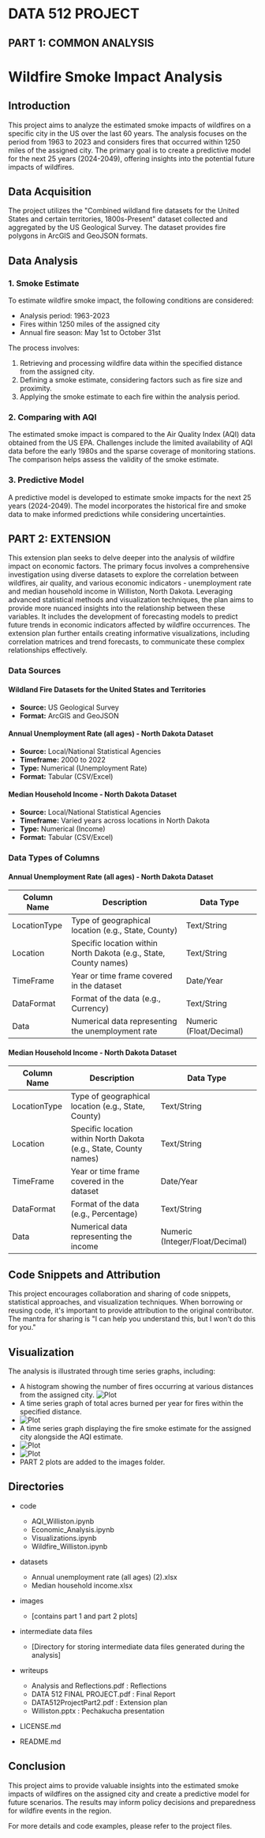 # DATA 512 PROJECT

## PART 1: COMMON ANALYSIS

# Wildfire Smoke Impact Analysis

## Introduction

This project aims to analyze the estimated smoke impacts of wildfires on a specific city in the US over the last 60 years. The analysis focuses on the period from 1963 to 2023 and considers fires that occurred within 1250 miles of the assigned city. The primary goal is to create a predictive model for the next 25 years (2024-2049), offering insights into the potential future impacts of wildfires.

## Data Acquisition

The project utilizes the "Combined wildland fire datasets for the United States and certain territories, 1800s-Present" dataset collected and aggregated by the US Geological Survey. The dataset provides fire polygons in ArcGIS and GeoJSON formats.

## Data Analysis

### 1. Smoke Estimate

To estimate wildfire smoke impact, the following conditions are considered:
- Analysis period: 1963-2023
- Fires within 1250 miles of the assigned city
- Annual fire season: May 1st to October 31st

The process involves:
1. Retrieving and processing wildfire data within the specified distance from the assigned city.
2. Defining a smoke estimate, considering factors such as fire size and proximity.
3. Applying the smoke estimate to each fire within the analysis period.

### 2. Comparing with AQI

The estimated smoke impact is compared to the Air Quality Index (AQI) data obtained from the US EPA. Challenges include the limited availability of AQI data before the early 1980s and the sparse coverage of monitoring stations. The comparison helps assess the validity of the smoke estimate.

### 3. Predictive Model

A predictive model is developed to estimate smoke impacts for the next 25 years (2024-2049). The model incorporates the historical fire and smoke data to make informed predictions while considering uncertainties.

## PART 2: EXTENSION 

This extension plan seeks to delve deeper into the analysis of wildfire impact on economic factors. The primary focus involves a comprehensive investigation using diverse datasets to explore the correlation between wildfires, air quality, and various economic indicators - unemployment rate and median household income in Williston, North Dakota. Leveraging advanced statistical methods and visualization techniques, the plan aims to provide more nuanced insights into the relationship between these variables. It includes the development of forecasting models to predict future trends in economic indicators affected by wildfire occurrences. The extension plan further entails creating informative visualizations, including correlation matrices and trend forecasts, to communicate these complex relationships effectively. 


### Data Sources

#### Wildland Fire Datasets for the United States and Territories
- **Source:** US Geological Survey
- **Format:** ArcGIS and GeoJSON

#### Annual Unemployment Rate (all ages) - North Dakota Dataset
- **Source:** Local/National Statistical Agencies
- **Timeframe:** 2000 to 2022
- **Type:** Numerical (Unemployment Rate)
- **Format:** Tabular (CSV/Excel)

#### Median Household Income - North Dakota Dataset
- **Source:** Local/National Statistical Agencies
- **Timeframe:** Varied years across locations in North Dakota
- **Type:** Numerical (Income)
- **Format:** Tabular (CSV/Excel)

### Data Types of Columns

#### Annual Unemployment Rate (all ages) - North Dakota Dataset

| Column Name | Description                | Data Type |
|-------------|----------------------------|-----------|
| LocationType| Type of geographical location (e.g., State, County) | Text/String |
| Location    | Specific location within North Dakota (e.g., State, County names) | Text/String |
| TimeFrame   | Year or time frame covered in the dataset | Date/Year |
| DataFormat  | Format of the data (e.g., Currency) | Text/String |
| Data        | Numerical data representing the unemployment rate | Numeric (Float/Decimal) |

#### Median Household Income - North Dakota Dataset

| Column Name | Description                | Data Type |
|-------------|----------------------------|-----------|
| LocationType| Type of geographical location (e.g., State, County) | Text/String |
| Location    | Specific location within North Dakota (e.g., State, County names) | Text/String |
| TimeFrame   | Year or time frame covered in the dataset | Date/Year |
| DataFormat  | Format of the data (e.g., Percentage) | Text/String |
| Data        | Numerical data representing the income | Numeric (Integer/Float/Decimal) |


## Code Snippets and Attribution

This project encourages collaboration and sharing of code snippets, statistical approaches, and visualization techniques. When borrowing or reusing code, it's important to provide attribution to the original contributor. The mantra for sharing is "I can help you understand this, but I won't do this for you."

## Visualization

The analysis is illustrated through time series graphs, including:
- A histogram showing the number of fires occurring at various distances from the assigned city.
![Plot](images/Q1.png)
- A time series graph of total acres burned per year for fires within the specified distance.
- ![Plot](images/Q2.png)
- A time series graph displaying the fire smoke estimate for the assigned city alongside the AQI estimate.
- ![Plot](images/Q3.png)
- ![Plot](images/Q4.png)
- PART 2 plots are added to the images folder. 


## Directories

- code
  - AQI_Williston.ipynb
  - Economic_Analysis.ipynb
  - Visualizations.ipynb
  - Wildfire_Williston.ipynb

- datasets
  - Annual unemployment rate (all ages) (2).xlsx
  - Median household income.xlsx

- images
  - [contains part 1 and part 2 plots]

- intermediate data files
  - [Directory for storing intermediate data files generated during the analysis]

- writeups
  - Analysis and Reflections.pdf : Reflections
  - DATA 512 FINAL PROJECT.pdf : Final Report
  - DATA512ProjectPart2.pdf : Extension plan
  - Williston.pptx : Pechakucha presentation

- LICENSE.md
- README.md




## Conclusion

This project aims to provide valuable insights into the estimated smoke impacts of wildfires on the assigned city and create a predictive model for future scenarios. The results may inform policy decisions and preparedness for wildfire events in the region.

For more details and code examples, please refer to the project files.
